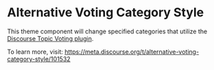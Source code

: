 # Alternative Voting Category Style

This theme component will change specified categories that utilize the [Discourse Topic Voting plugin](https://meta.discourse.org/t/discourse-topic-voting/40121).

To learn more, visit: https://meta.discourse.org/t/alternative-voting-category-style/101532
